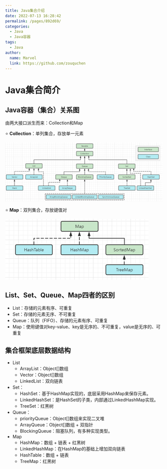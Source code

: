 ```yaml
---
title: Java集合介绍
date: 2022-07-13 16:28:42
permalink: /pages/892d69/
categories:
  - Java
  - Java容器
tags:
  - Java
author: 
  name: Marvel
  link: https://github.com/zouquchen
---
```

# Java集合简介

## Java容器（集合）关系图

由两大接口派生而来：Collection和Map

⭐ **Collection**：单列集合，存放单一元素

![image-20220712212420423](https://raw.githubusercontent.com/zouquchen/Images/main/imgs2022/Collection.png)

⭐ **Map**：双列集合，存放键值对

![image-20220712212440237](https://raw.githubusercontent.com/zouquchen/Images/main/imgs2022/map.png)



## List、Set、Queue、Map四者的区别

- List：存储的元素有序、可重复
- Set：存储的元素无序、不可重复
- Queue：队列（FIFO）、存储的元素有序、可重复
- Map：使用键值对key-value、key是无序的、不可重复，value是无序的、可重复

## 集合框架底层数据结构

- List
  - ArrayList：Object[]数组
  - Vector：Object[]数组
  - LinkedList：双向链表
- Set：
  - HashSet：基于HashMap实现的，底层采用HashMap来保存元素。
  - LinkedHashSet：是HashSet的子类，内部通过LinkedHashMap实现。
  - TreeSet：红黑树
- Queue：
  - priorityQueue：Object[]数组来实现二叉堆
  - ArrayQueue：Object[]数组 + 双指针
  - BlockingQueue：阻塞队列，有多种实现类型。
- Map
  - HashMap：数组 + 链表 + 红黑树
  - LinkedHashMap：在HashMap的基础上增加双向链表
  - HashTable：数组 + 链表
  - TreeMap：红黑树